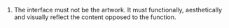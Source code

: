 01. The interface must not be the artwork. It must functionally, aesthetically and visually reflect the content opposed to the function.